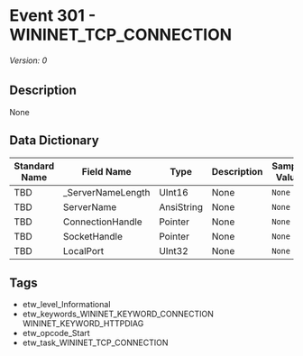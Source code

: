 # Event 301 - WININET_TCP_CONNECTION
###### Version: 0

## Description
None

## Data Dictionary
|Standard Name|Field Name|Type|Description|Sample Value|
|---|---|---|---|---|
|TBD|_ServerNameLength|UInt16|None|`None`|
|TBD|ServerName|AnsiString|None|`None`|
|TBD|ConnectionHandle|Pointer|None|`None`|
|TBD|SocketHandle|Pointer|None|`None`|
|TBD|LocalPort|UInt32|None|`None`|

## Tags
* etw_level_Informational
* etw_keywords_WININET_KEYWORD_CONNECTION WININET_KEYWORD_HTTPDIAG
* etw_opcode_Start
* etw_task_WININET_TCP_CONNECTION